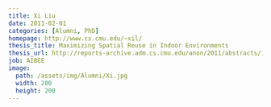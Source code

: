 ```yaml
---
title: Xi Liu
date: 2011-02-01
categories: [Alumni, PhD]
homepage: http://www.cs.cmu.edu/~xil/
thesis_title: Maximizing Spatial Reuse in Indoor Environments
thesis_url: http://reports-archive.adm.cs.cmu.edu/anon/2011/abstracts/11-103.html
job: AIBEE
image:
  path: /assets/img/Alumni/Xi.jpg
  width: 200
  height: 200
---
```


